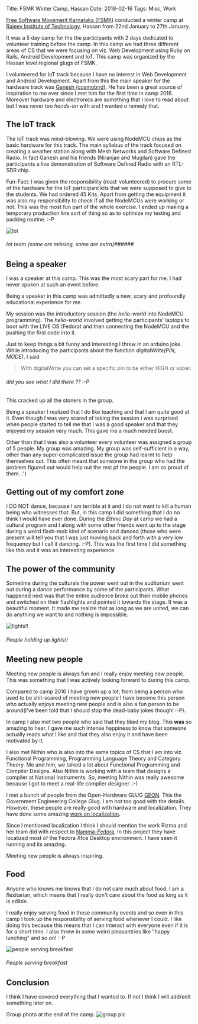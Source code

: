 Title: FSMK Winter Camp, Hassan
Date: 2018-02-16
Tags: Misc, Work


[Free Software Movement Karnataka (FSMK)](https://fsmk.org/) conducted
a winter camp
at [Rajeev Institute of Technology](http://rithassan.org/), Hassan
from 22nd January to 27th January.

It was a 5 day camp for the the participants with 2 days dedicated to
volunteer training before the camp. In this camp we had three
different areas of CS that we were focusing on viz. Web Development
using Ruby on Rails, Android Development and IoT. This camp was
organized by the Hassan level regional glugs of FSMK.

I volunteered for IoT track because I have no interest in Web
Development and Android Development. Apart from this the main speaker
for the hardware track
was [Ganesh (cosmobird)](https://cosmobird.github.io). He has been a
great source of inspiration to me ever since I met him for the first
time in camp 2016. Moreover hardware and electronics are something
that I love to read about but I was never too _hands-on_ with and I
wanted o remedy that.

## The IoT track
The IoT track was mind-blowing. We were using NodeMCU chips as the
basic hardware for this track. The main syllabus of the track focused
on creating a weather station along with Mesh Networks and Software
Defined Radio. In fact Ganesh and his friends (Niranjan and Mugilan)
gave the participants a live demonstration of Software Defined Radio
with an RTL-SDR chip.

Fun-Fact: I was given the responsibility (read: volunteered) to
procure some of the hardware for the IoT participant kits that we were
supposed to give to the students. We had ordered 45 Kits. Apart from
getting the equipment it was also my responsibility to check if all
the NodeMCUs were working or not. This was the most fun part of the
whole exercise. I ended up making a temporary production line sort of
thing so as to optimize my testing and packing routine. :-P

![Iot](/assets/images/2018-02-16/iot.jpg)

###### Iot team (some are missing, some are extra)######

## Being a speaker
I was a speaker at this camp. This was the most scary part for me. I
had never spoken at such an event before.

Being a speaker in this camp was admittedly a new, scary and
profoundly educational experience for me. 

My session was the introductory session (the _hello-world_ into
NodeMCU programming).  The _hello-world_ involved getting the
participants' laptops to boot with the LIVE OS (Fedora) and then
connecting the NodeMCU and the pushing the first code into it.

Just to keep things a bit funny and interesting I threw in an arduino
joke.  While introducing the participants about the function
_digitalWrite(PIN, MODE)_. I said

> With digitalWrite you can set a specific pin to be either HIGH or sober.

###### did you see what I did there ?? :-P ######

This cracked up all the stoners in the group. 

Being a speaker I realized that I do like teaching and that I am quite
good at it. Even though I was very scared of taking the session i was
surprised when people started to tell me that I was a good speaker and
that they enjoyed my session very much. This gave me a much needed
boost.

Other than that I was also a volunteer every volunteer was assigned a
group of 5 people. My group was amazing. My group was self-sufficient
in a way, other than any super-complicated issue the group had learnt
to help themselves out. This often meant that someone in the group who
had the problem figured out would help out the rest pf the people. I
am so proud of them. :')

## Getting out of my comfort zone
I DO NOT dance, because I am terrible at it and I do not want to kill
a human being who witnesses that. But, in this camp I did something
that I do no think I would have ever done. During the _Ethnic Day_ at
camp we had a cultural program and I along with some other friends
went up to the stage during a weird flash-mob kind of scenario and
danced (those who were present will tell you that I was just moving
back and forth with a very low frequency but I call it
dancing. :-P). This was the first time I did something like this and
it was an interesting experience.

## The power of the community
Sometime during the culturals the power went out in the auditorium
went out during a dance performance by some of the participants. What
happened next was that the entire audience broke out their mobile
phones and switched on their flashlights and pointed it towards the
stage. It was a beautiful moment. It made me realize that as long as
we are united, we can do anything we want to and nothing is
impossible.

![lights!!](/assets/images/2018-02-16/light.jpg)

###### People holding up lights!! ######

## Meeting new people
Meeting new people is always fun and I really enjoy meeting new
people. This was something that I was actively looking forward to
during this camp.

Compared to camp 2016 I have grown up a lot; from being a person who
used to be shit-scared of meeting new people I have become this person
who actually enjoys meeting new people and is also a fun person to be
around(I've been told that I should stop the dead-baby jokes though!
:-P).

In camp I also met two people who said that they liked my blog. This
__was__ so amazing to hear. I gave me such intense happiness to know
that someone actually reads what I like and that they also enjoy it
and have been motivated by it.

I also met Nithin who is also into the same topics of CS that I am
into viz. Functional Programming, Programming Language Theory and
Category Theory. Me and him, we talked a lot about Functional
Programming and Compiler Designs. Also Nithin is working with a team
that designs a compiler at National Instruments. So, meeting Nithin
was really awesome because I got to meet a real-life compiler
designer.  :-)

I met a bunch of people from the Open-Hardware
GLUG [GEON](geon.fsmk.org). This the Government Engineering College
Glug. I am not too good with the details. However, these people are
really good with hardware and localization. They have done some amazing [work on localization](https://geongech.wordpress.com/2017/11/15/not-a-days-work/). 

Since I mentioned localization I think I should mention the work Rizma
and her team did with respect
to [Namma-Fedora](https://gitlab.com/Frogster/Namma-Fedora). In this
project they have localized most of the Fedora Xfce Desktop
environment. I have seen it running and its amazing.

Meeting new people is always inspiring.


## Food
Anyone who knows me knows that I do not care much about food. I am a
flexitarian, which means that I really don't care about the food as
long as it is edible.

I really enjoy serving food in these community
events and so even in this camp I took up the responsibility of
serving food whenever I could. I like doing this because this means
that I can interact with everyone even if it is for a short time. I
also threw in some weird pleasantries like "happy lunching" and so
on! :-P

![people serving breakfast](/assets/images/2018-02-16/food.jpg)

###### People serving breakfast ######

## Conclusion
I think I have covered everything that I wanted to. If not I think I
will add/edit something later on.

Group photo at the end of the camp.
![group pic](/assets/images/2018-02-16/group.jpg)
